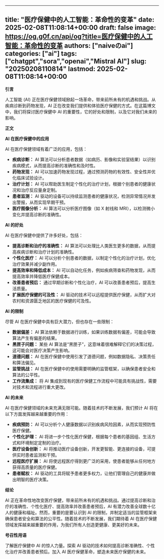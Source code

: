 
---
title: "医疗保健中的人工智能：革命性的变革"
date: 2025-02-08T11:08:14+00:00
draft: false
image: https://og.g0f.cn/api/og?title=医疗保健中的人工智能：革命性的变革
authors: ["naiveのai"]
categories: ["ai"]
tags: ["chatgpt","sora","openai","Mistral AI"]
slug: "20250208110814"
lastmod: 2025-02-08T11:08:14+00:00
---
**引言**

人工智能 (AI) 正在医疗保健领域掀起一场革命，带来前所未有的机遇和挑战。从疾病诊断到药物发现，AI 正在改变我们提供和体验医疗保健的方式。在这篇博文中，我们将探讨医疗保健中 AI 的重要性，它的好处和限制，以及它对我们未来的影响。

**正文**

**AI 在医疗保健中的应用**

AI 在医疗保健领域有着广泛的应用，包括：

- **疾病诊断：** AI 算法可以分析患者数据（如病历、影像和实验室结果）以识别疾病模式，从而提高诊断的准确性和及时性。
- **药物发现：** AI 可以加速药物发现过程，通过预测药物的有效性、安全性并优化临床试验设计。
- **治疗计划：** AI 可以帮助医生制定个性化的治疗计划，根据个别患者的健康状况和治疗反应量身定制。
- **患者监测：** AI 驱动的设备可以持续监测患者的健康状况，检测异常情况并发出警报，从而实现早期干预。
- **医疗图像分析：** AI 算法可以分析医疗图像（如 X 射线和 MRI），以检测微小变化并提高诊断的准确性。

**AI 的好处**

AI 在医疗保健中提供了许多好处，包括：

- **提高诊断和治疗的准确性：** AI 算法可以处理比人类医生更多的数据，从而提高疾病诊断和治疗计划的准确性。
- **个性化医疗：** AI 可以分析个别患者的数据，以制定个性化的治疗计划，优化治疗效果并减少副作用。
- **提高效率和降低成本：** AI 可以自动化任务，例如疾病筛查和药物发现，从而提高效率并降低医疗保健成本。
- **改善患者预后：** 通过早期诊断和个性化治疗，AI 可以改善患者预后，提高生活质量。
- **扩展医疗保健的可及性：** AI 驱动的技术可以远程提供医疗保健，从而扩大对农村和资源匮乏地区的医疗保健的可及性。

**AI 的限制**

尽管 AI 在医疗保健中具有巨大潜力，但也存在一些限制：

- **数据偏差：** AI 算法依赖于数据进行训练，如果训练数据有偏差，可能会导致算法产生有偏差的结果。
- **黑匣子问题：** 某些 AI 算法是“黑匣子”，这意味着很难解释它们的决策过程，这可能会对医疗决策产生影响。
- **道德问题：** AI 在医疗保健中使用引发了道德问题，例如数据隐私、决策责任和算法偏见。
- **监管挑战：** AI 在医疗保健中的使用需要明确的监管框架，以确保患者安全和算法的公平性。
- **工作流集成：** 将 AI 集成到现有的医疗保健工作流程中可能具有挑战性，需要对技术和流程进行重大更改。

**AI 的未来**

AI 在医疗保健领域的未来充满无限可能。随着技术的不断发展，我们预计 AI 将在以下方面发挥越来越重要的作用：

- **疾病预防：** AI 可以分析个人健康数据以识别疾病风险因素，从而实现预防性医疗保健。
- **个性化护理：** AI 将进一步个性化医疗保健，根据每个患者的基因组、生活方式和环境制定定制的治疗。
- **医疗设备创新：** AI 将推动医疗设备创新，开发更智能、更连接的设备，可提供实时患者监测和干预。
- **远程医疗扩展：** AI 将使远程医疗得到更广泛的采用，使患者能够从任何地方获得高质量的医疗保健。
- **患者赋权：** AI 驱动的工具将赋予患者更多权力，让他们管理自己的健康并做出明智的医疗决策。

**结论**

AI 正在革命性地改变医疗保健，带来前所未有的机遇和挑战。通过提高诊断和治疗的准确性、个性化医疗、提高效率并改善患者预后，AI 有潜力改善全球数十亿人的健康和福祉。然而，重要的是要认识到 AI 的限制，并制定适当的监管框架来确保患者安全和算法的公平性。随着技术的不断发展，我们期待着 AI 在医疗保健领域发挥越来越重要的作用，为我们所有人创造更健康、更美好的未来。

**号召性用语**

了解医疗保健中 AI 的惊人力量。探索 AI 驱动的技术如何提高诊断准确性、个性化治疗并改善患者预后。加入 AI 医疗保健革命，塑造未来医疗保健的未来。